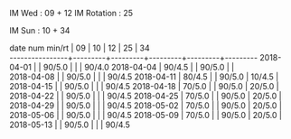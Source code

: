 IM Wed      : 09 + 12
IM Rotation : 25

IM Sun      : 10 + 34 

date num min/rt |    09   |    10   |    12   |    25   |    34   
----------------+---------+---------+---------+---------+---------
2018-04-01      |         |  90/5.0 |         |         |  90/4.0
2018-04-04      |  90/4.5 |         |  90/5.0 |         |        
2018-04-08      |         |  90/5.0 |         |         |  90/4.5
2018-04-11      |  80/4.5 |         |  90/5.0 |  10/4.5 |        
2018-04-15      |         |  90/5.0 |         |         |  90/4.5
2018-04-18      |  70/5.0 |         |  90/5.0 |  20/5.0 |        
2018-04-22      |         |  90/5.0 |         |         |  90/4.5
2018-04-25      |  70/5.0 |         |  90/5.0 |  20/5.0 |        
2018-04-29      |         |  90/5.0 |         |         |  90/4.5
2018-05-02      |  70/5.0 |         |  90/5.0 |  20/5.0 |        
2018-05-06      |         |  90/5.0 |         |         |  90/4.5
2018-05-09      |  70/5.0 |         |  90/5.0 |  20/5.0 |        
2018-05-13      |         |  90/5.0 |         |         |  90/4.5


